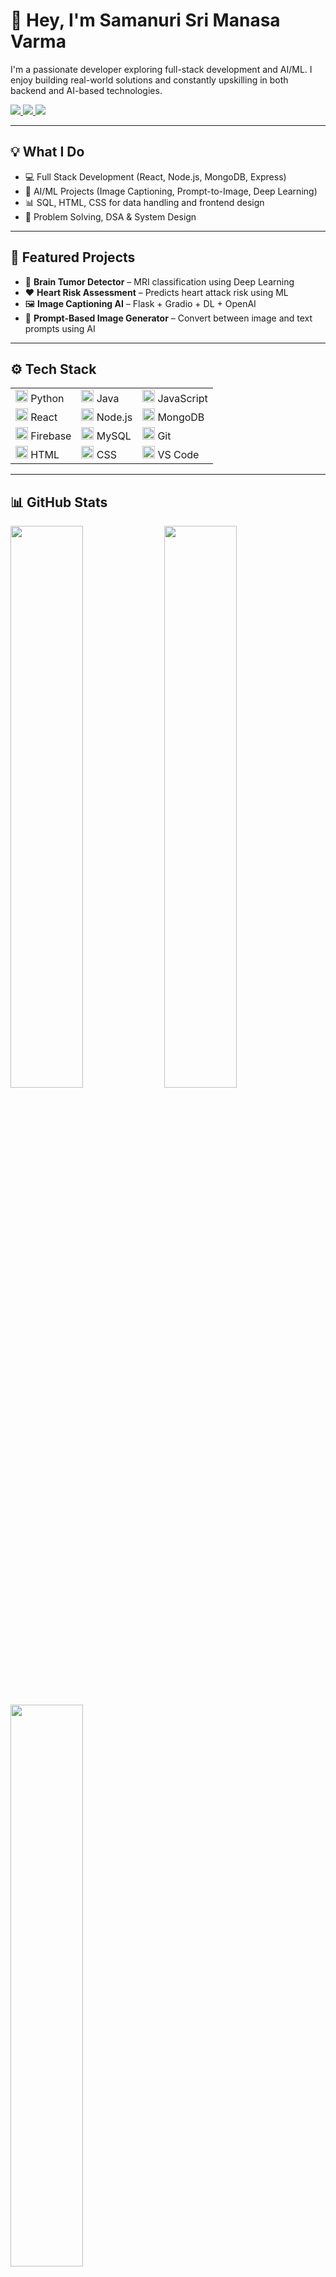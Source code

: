 <h1 align="left">👋 Hey, I'm Samanuri Sri Manasa Varma</h1>

I'm a passionate developer exploring full-stack development and AI/ML. I enjoy building real-world solutions and constantly upskilling in both backend and AI-based technologies.

<p align="left">
  <a href="https://github.com/manasaavarmaa" target="_blank">
    <img src="https://img.shields.io/badge/GitHub-100000?style=flat&logo=github&logoColor=white" />
  </a>
  <a href="mailto:ssrimanasavarma@gmail.com" target="_blank">
    <img src="https://img.shields.io/badge/Gmail-D14836?style=flat&logo=gmail&logoColor=white" />
  </a>
  <a href="https://linkedin.com/in/smanasavarma" target="_blank">
    <img src="https://img.shields.io/badge/LinkedIn-0A66C2?style=flat&logo=linkedin&logoColor=white" />
  </a>
</p>

---

## 💡 What I Do

- 💻 Full Stack Development (React, Node.js, MongoDB, Express)
- 🤖 AI/ML Projects (Image Captioning, Prompt-to-Image, Deep Learning)
- 📊 SQL, HTML, CSS for data handling and frontend design
- 🧩 Problem Solving, DSA & System Design

---

## 🚀 Featured Projects

- 🧠 **Brain Tumor Detector** – MRI classification using Deep Learning  
- ❤️ **Heart Risk Assessment** – Predicts heart attack risk using ML  
- 🖼️ **Image Captioning AI** – Flask + Gradio + DL + OpenAI  
- 🎨 **Prompt-Based Image Generator** – Convert between image and text prompts using AI

---

## ⚙️ Tech Stack

<table>
  <tr>
    <td><img src="https://cdn.jsdelivr.net/gh/devicons/devicon/icons/python/python-original.svg" height="20"/> Python</td>
    <td><img src="https://cdn.jsdelivr.net/gh/devicons/devicon/icons/java/java-original.svg" height="20"/> Java</td>
    <td><img src="https://cdn.jsdelivr.net/gh/devicons/devicon/icons/javascript/javascript-original.svg" height="20"/> JavaScript</td>
  </tr>
  <tr>
    <td><img src="https://cdn.jsdelivr.net/gh/devicons/devicon/icons/react/react-original.svg" height="20"/> React</td>
    <td><img src="https://cdn.jsdelivr.net/gh/devicons/devicon/icons/nodejs/nodejs-original.svg" height="20"/> Node.js</td>
    <td><img src="https://cdn.jsdelivr.net/gh/devicons/devicon/icons/mongodb/mongodb-original.svg" height="20"/> MongoDB</td>
  </tr>
  <tr>
    <td><img src="https://cdn.jsdelivr.net/gh/devicons/devicon/icons/firebase/firebase-plain.svg" height="20"/> Firebase</td>
    <td><img src="https://cdn.jsdelivr.net/gh/devicons/devicon/icons/mysql/mysql-original.svg" height="20"/> MySQL</td>
    <td><img src="https://cdn.jsdelivr.net/gh/devicons/devicon/icons/git/git-original.svg" height="20"/> Git</td>
  </tr>
  <tr>
    <td><img src="https://cdn.jsdelivr.net/gh/devicons/devicon/icons/html5/html5-original.svg" height="20"/> HTML</td>
    <td><img src="https://cdn.jsdelivr.net/gh/devicons/devicon/icons/css3/css3-original.svg" height="20"/> CSS</td>
    <td><img src="https://cdn.jsdelivr.net/gh/devicons/devicon/icons/vscode/vscode-original.svg" height="20"/> VS Code</td>
  </tr>
</table>

---

## 📊 GitHub Stats

<p align="left">
  <img src="https://github-readme-stats.vercel.app/api?username=manasaavarmaa&show_icons=true&theme=github_dark&hide_border=true" width="48%" />
  <img src="https://github-readme-streak-stats.herokuapp.com/?user=manasaavarmaa&theme=github-dark&hide_border=true" width="48%" />
</p>

<p align="left">
  <img src="https://github-readme-stats.vercel.app/api/top-langs/?username=manasaavarmaa&layout=compact&theme=github_dark&hide_border=true" width="48%" />
</p>

---

## 🌐 Let's Connect

- 🔗 Portfolio: [manasa-portfolio.vercel.app](https://manasaportfolio-six.vercel.app/)
- 📧 Email: [ssrimanasavarma@gmail.com](mailto:ssrimanasavarma@gmail.com)
- 💼 LinkedIn: [linkedin.com/in/smanasavarma](https://www.linkedin.com/in/smanasavarma/)
- 💻 GitHub: [github.com/manasaavarmaa](https://github.com/manasaavarmaa)
